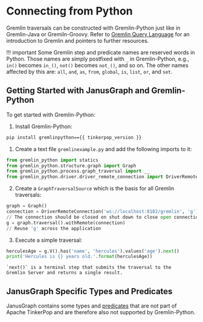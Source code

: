 # Connecting from Python

Gremlin traversals can be constructed with Gremlin-Python just like in
Gremlin-Java or Gremiln-Groovy. Refer to [Gremlin Query Language](../basics/gremlin.md) for an
introduction to Gremlin and pointers to further resources.

!!! important
    Some Gremlin step and predicate names are reserved words in Python.
    Those names are simply postfixed with `_` in Gremlin-Python, e.g.,
    `in()` becomes `in_()`, `not()` becomes `not_()`, and so on. The other
    names affected by this are: `all`, `and`, `as`, `from`, `global`,
    `is`, `list`, `or`, and `set`.

## Getting Started with JanusGraph and Gremlin-Python

To get started with Gremlin-Python:

1.  Install Gremlin-Python:
```bash
pip install gremlinpython=={{ tinkerpop_version }}
```
1.  Create a text file `gremlinexample.py` and add the following imports
    to it:
```python
from gremlin_python import statics
from gremlin_python.structure.graph import Graph
from gremlin_python.process.graph_traversal import __
from gremlin_python.driver.driver_remote_connection import DriverRemoteConnection
```

2.  Create a `GraphTraversalSource` which is the basis for all Gremlin
    traversals:
```python
graph = Graph()
connection = DriverRemoteConnection('ws://localhost:8182/gremlin', 'g')
// The connection should be closed on shut down to close open connections with connection.close()
g = graph.traversal().withRemote(connection)
// Reuse 'g' across the application
```

3.  Execute a simple traversal:
```python
herculesAge = g.V().has('name', 'hercules').values('age').next()
print('Hercules is {} years old.'.format(herculesAge))
```
    `next()` is a terminal step that submits the traversal to the
    Gremlin Server and returns a single result.

## JanusGraph Specific Types and Predicates

JanusGraph contains some types and [predicates](../index-backend/search-predicates.md) that
are not part of Apache TinkerPop and are therefore also not supported by
Gremlin-Python.
